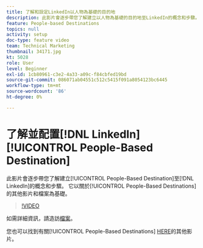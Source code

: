 ```yaml
---
title: 了解和設定LinkedIn以人物為基礎的目的地
description: 此影片會逐步帶您了解建立以人物為基礎的目的地至LinkedIn的概念和步驟。 以其他關於以人物為基礎的目的地的影片和檔案為基礎。
feature: People-based Destinations
topics: null
activity: setup
doc-type: feature video
team: Technical Marketing
thumbnail: 34171.jpg
kt: 5028
role: User
level: Beginner
exl-id: 1cb80961-c3e2-4a33-a09c-f84cbfed19bd
source-git-commit: 086071ab04551c512c5415f091a8054123bc6445
workflow-type: tm+mt
source-wordcount: '86'
ht-degree: 0%

---
```


# 了解並配置[!DNL LinkedIn] [!UICONTROL People-Based Destination]

此影片會逐步帶您了解建立[!UICONTROL People-Based Destination]至[!DNL LinkedIn]的概念和步驟。 它以關於[!UICONTROL People-Based Destinations]的其他影片和檔案為基礎。

>[!VIDEO](https://video.tv.adobe.com/v/34171/?quality=12)

如需詳細資訊，請造訪[檔案](https://experienceleague.adobe.com/docs/audience-manager/user-guide/features/destinations/people-based/people-based-destinations-overview.html)。

您也可以找到有關[!UICONTROL People-Based Destinations] [HERE](https://adobe.ly/aamlearnpbd)的其他影片。
